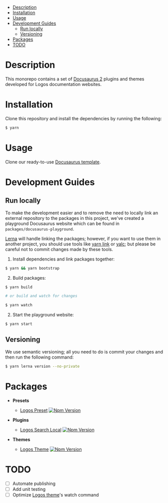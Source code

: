 - [Description](#description)
- [Installation](#installation)
- [Usage](#usage)
- [Development Guides](#development-guides)
  - [Run locally](#run-locally)
  - [Versioning](#versioning)
- [Packages](#packages)
- [TODO](#todo)

# Description

This monorepo contains a set of [Docusaurus 2](https://docusaurus.io/) plugins and themes developed for Logos documentation websites.

# Installation

Clone this repository and install the dependencies by running the following:

```bash
$ yarn
```

# Usage

Clone our ready-to-use [Docusaurus template](https://github.com/acid-info/logos-documentation-website-template).

# Development Guides

## Run locally

To make the development easier and to remove the need to locally link an external repository to the packages in this project, we've created a playground Docusaurus website which can be found in `packages/docusaurus-playground`.

[Lerna](https://lerna.js.org/) will handle linking the packages; however, if you want to use them in another project, you should use tools like [yarn link](https://classic.yarnpkg.com/en/docs/cli/link) or [yalc](https://github.com/wclr/yalc); but please be careful not to commit changes made by these tools.

1. Install dependencies and link packages together:

```bash
$ yarn && yarn bootstrap
```

2. Build packages:

```bash
$ yarn build

# or build and watch for changes

$ yarn watch
```

2. Start the playground website:

```bash
$ yarn start
```

## Versioning

We use semantic versioning; all you need to do is commit your changes and then run the following command:

```bash
$ yarn lerna version --no-private
```

# Packages

- **Presets**

  - [Logos Preset](./packages/logos-docusaurus-preset) [![Npm Version](https://img.shields.io/npm/v/@acid-info/logos-docusaurus-preset)](https://www.npmjs.com/package/@acid-info/logos-docusaurus-preset)

- **Plugins**

  - [Logos Search Local](./packages/logos-docusaurus-search-local) [![Npm Version](https://img.shields.io/npm/v/@acid-info/logos-docusaurus-search-local)](https://www.npmjs.com/package/@acid-info/logos-docusaurus-search-local)

- **Themes**
  - [Logos Theme](./packages/logos-docusaurus-theme) [![Npm Version](https://img.shields.io/npm/v/@acid-info/logos-docusaurus-theme)](https://www.npmjs.com/package/@acid-info/logos-docusaurus-theme)

# TODO

- [ ] Automate publishing
- [ ] Add unit testing
- [ ] Optimize [Logos theme](./packages/logos-docusaurus-theme)'s watch command
